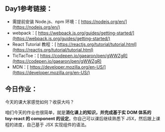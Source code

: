 ## Day1参考链接：

- 需提前安装 Node.js、npm 环境：[ https://nodejs.org/en/](https://nodejs.org/en/)
- webpack：[ https://webpack.js.org/guides/getting-started/](https://webpack.js.org/guides/getting-started/)
- React Tutorial 教程：[ https://reactjs.org/tutorial/tutorial.html](https://reactjs.org/tutorial/tutorial.html)
- TicTacToe：[ https://codepen.io/gaearon/pen/gWWZgR](https://codepen.io/gaearon/pen/gWWZgR)
- MDN：[ https://developer.mozilla.org/en-US/](https://developer.mozilla.org/en-US/)

## 今日作业：

今天的课大家感觉如何？收获大吗？

咱们今天的作业也很简单，就是**消化课上的知识，并完成基于实 DOM 体系的 toy-react 的 component 的设定**。你自己可以课后继续熟悉下 JSX，然后跟上课程的进度，自己基于 JSX 实现组件的语法。